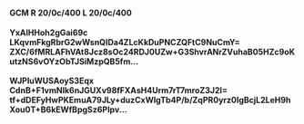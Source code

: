 #### GCM R 20/0c/400 L 20/0c/400
**YxAlHHoh2gGai69c**<br/>**LKqvmFkgRbrG2wWsnQIDa4ZLcKkDuPNCZQFtC9NuCmY=**<br/>**ZXC/6fMRLAFhVAt8Jcz8sOc24RDJ0UZw+G3ShvrANrZVuhaB05HZc9oKutzNS6vOYzObTJSiMzpQB5fm...**<br/><br/>
**WJPIuWUSAoyS3Eqx**<br/>**CdnB+F1vmNlk6nJGUXv98fFXAsH4Urm7rT7mroZ3J2I=**<br/>**tf+dDEFyHwPKEmuA79JLy+duzCxWlgTb4P/b/ZqPR0yrz0IgBcjL2LeH9hXou0T+B6kEWfBpgSz6PIpv...**
